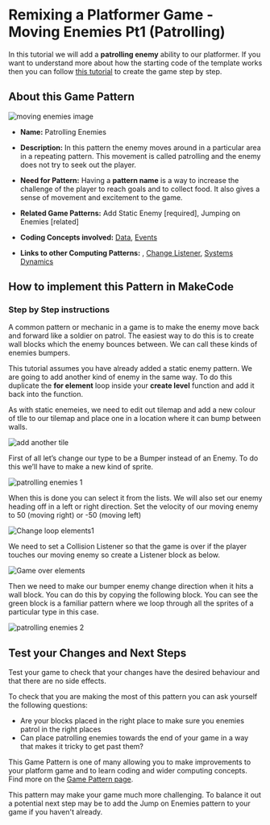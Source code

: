 # Remixing a Platformer Game - Moving Enemies Pt1 (Patrolling)

In this tutorial we will add a **patrolling enemy** ability to our platformer.
If you want to understand more about how the starting code of the template works then you can follow [this tutorial](https://arcade.makecode.com/beta#tutorial:https://github.com/mickfuzz/mca_platformer_tutorial/tutorialPartOne)
 to create the game step by step.

## About this Game Pattern

![ moving enemies image](https://raw.githubusercontent.com/mickfuzz/getting-started-making-a-platformer-test1/master/images/patterns/gameMechanics_moving_enemies.jpg)

* **Name:** Patrolling Enemies

* **Description:** In this pattern the enemy moves around in a particular area in a repeating pattern. This movement is called patrolling
and the enemy does not try to seek out the player.

* **Need for Pattern:** Having a **pattern name** is a way to increase the challenge of the player to reach goals and to collect food.
It also gives a sense of movement and excitement to the game.

* **Related Game Patterns:** Add Static Enemy [required], Jumping on Enemies [related]

* **Coding Concepts involved:** [Data](learningDimensions#data),  [Events](learningDimensions#events)

* **Links to other Computing Patterns:** , [Change Listener](learningDimensions#change-listener), [Systems Dynamics](learningDimensions#systems-dynamics)  

## How to implement this Pattern in MakeCode

### Step by Step instructions

A common pattern or mechanic in a game is to make the enemy move back and forward like a soldier on patrol. The easiest 
way to do this is to create wall blocks which the enemy bounces between. We can call these kinds of enemies bumpers. 

This tutorial assumes you have already added a static enemy pattern. We are going to add another kind of enemy in the same way. 
To do this duplicate the  **for element** loop inside your **create level** function and add it back into the function. 

As with static enemeies, we need to edit out tilemap and add a new colour of tlle to our tilemap and place one in a location
where it can bump between walls. 

![add another tile](https://raw.githubusercontent.com/mickfuzz/getting-started-making-a-platformer-test1/master/images/addMovingEnemy1.png)

First of all let’s change our type to be a Bumper instead of an Enemy. To do this we’ll have to make a new kind of sprite.

![ patrolling enemies 1](https://raw.githubusercontent.com/mickfuzz/getting-started-making-a-platformer-test1/master/images/patrol1.png)

When this is done you can select it from the lists.
We will also set our enemy heading off in a left or right direction. Set the velocity of our moving enemy to 50 (moving right) or -50 (moving left) 

![Change loop elements1](https://raw.githubusercontent.com/mickfuzz/getting-started-making-a-platformer-test1/master/images/addMovingEnemy2.png)

We need to set a Collision Listener so that the game is over if the player touches our moving enemy so create a Listener block 
as below. 

![Game over elements](https://raw.githubusercontent.com/mickfuzz/getting-started-making-a-platformer-test1/master/images/addMovingEnemy3.png)

Then we need to make our bumper enemy change direction when it hits a wall block. You can do this by copying the following block.
You can see the green block is a familiar pattern where we loop through all the sprites of a particular type in this case.   

![ patrolling enemies 2](https://raw.githubusercontent.com/mickfuzz/getting-started-making-a-platformer-test1/master/images/patrol2.png)


## Test your Changes and Next Steps

Test your game to check that your changes have the desired behaviour and that there are no side effects.

To check that you are making the most of this pattern you can ask yourself the following questions:

* Are your blocks placed in the right place to make sure you enemies patrol in the right places
* Can place patrolling enemies towards the end of your game in a way that makes it tricky to get past them?

This Game Pattern is one of many allowing you to make improvements to your platform game and to learn coding and wider computing concepts.
Find more on the [Game Pattern page](gamePatterns.md).

This pattern may make your game much more challenging. To balance it out a potential next step may be to
add the Jump on Enemies pattern to your game if you haven't already.
